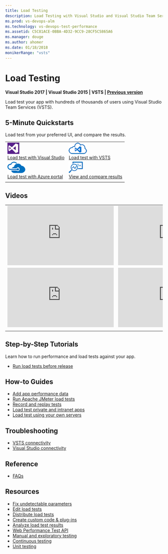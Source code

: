 ```yaml
---
title: Load Testing
description: Load Testing with Visual Studio and Visual Studio Team Services (VSTS)
ms.prod: vs-devops-alm
ms.technology: vs-devops-test-performance
ms.assetid: C5C81ACE-0BBA-4D32-9CC9-28CF5C5865A6
ms.manager: douge
ms.author: ahomer
ms.date: 01/18/2018
monikerRange: "vsts"
---
```



# Load Testing

**Visual Studio 2017 | Visual Studio 2015 | VSTS | [Previous version](https://msdn.microsoft.com/library/dn250793%28v=vs.120%29.aspx)**

Load test your app with hundreds of thousands of users using Visual Studio Team Services (VSTS).

## 5-Minute Quickstarts

Load test from your preferred UI, and compare the results.

| | |
| --- | --- |
| ![icon](_img/visualstudio-icon.png)<br />[Load test with Visual Studio](getting-started-with-performance-testing.md) | ![icon](_img/vsts-icon.png)<br />[Load test with VSTS](get-started-simple-cloud-load-test.md) |
| ![icon](_img/azure-icon.png)<br />[Load test with Azure portal](app-service-web-app-performance-test.md) | ![icon](_img/reviewresults-icon.png)<br />[View and compare results](performance-reports.md) |
| | |

## Videos

| | |
| --- | --- |
| <iframe src="https://channel9.msdn.com/Events/Ignite/New-Zealand-2016/M379/player" width="340" height="190" allowFullScreen="true" frameBorder="0"></iframe> | <iframe src="https://channel9.msdn.com/Blogs/Developer-Support-Series-PGI-Sessions/Developer-Support-Series-Cloud-Load-Testing/player" width="340" height="190" allowFullScreen="true" frameBorder="0"></iframe> |
| <iframe src="https://channel9.msdn.com/Events/TechDays/Techdays-2016-The-Netherlands/Cloud-Based-Load-Testing-of-web-applications-with-Visual-Studio-2015/player" width="340" height="190" allowFullScreen frameBorder="0"></iframe> | <iframe src="https://channel9.msdn.com/Shows/Cloud+Cover/Episode-213-Azure-App-Service-Best-Practices-for-Large-Scale-Applications/player" width="340" height="190" allowFullScreen="true" frameBorder="0"></iframe> |
| | |

## Step-by-Step Tutorials

Learn how to run performance and load tests against your app.

* [Run load tests before release](run-performance-tests-app-before-release.md)

## How-to Guides

* [Add app performance data](get-performance-data-for-load-tests.md)
* [Run Apache JMeter load tests](get-started-jmeter-test.md)
* [Record and replay tests](record-and-replay-cloud-load-tests.md)
* [Load test private and intranet apps](clt-behind-firewall.md)
* [Load test using your own servers](clt-with-private-machines.md)

## Troubleshooting

* [VSTS connectivity](reference-qa.md#qaconnectts)
* [Visual Studio connectivity](reference-qa.md#troubleshooting)

## Reference

* [FAQs](reference-qa.md)

## Resources

* [Fix undetectable parameters](https://msdn.microsoft.com/library/ff460245%28v=vs.120%29.aspx)
* [Edit load tests](https://msdn.microsoft.com/library/ff406975%28v=vs.120%29.aspx)
* [Distribute load tests](https://msdn.microsoft.com/library/dd728093%28v=vs.120%29.aspx)
* [Create custom code &amp; plug-ins](https://msdn.microsoft.com/library/ee923683%28v=vs.120%29.aspx)
* [Analyze load test results](https://msdn.microsoft.com/library/ee923686%28v=vs.120%29.aspx)
* [Web Performance Test API](https://msdn.microsoft.com/library/ms182558%28v=vs.120%29.aspx)
* [Manual and exploratory testing](../manual-test/index.md)
* [Continuous testing](../build-release/test/index.md)
* [Unit testing](https://docs.microsoft.com/visualstudio/test/developer-testing-scenarios)

